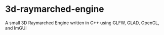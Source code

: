 # 3d-raymarched-engine

A small 3D Raymarched Engine written in C++ using GLFW, GLAD, OpenGL, and ImGUI
